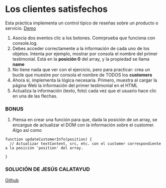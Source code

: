 # Los clientes satisfechos

Esta práctica implementa un control típico de reseñas sobre un producto o servicio. 
[Demo](https://js-beginners.github.io/testimonial-project/)

1. Asocia dos eventos clic a los botones. Comrprueba que funciona con console.log.
2. Debes acceder correctamente a la información de cada uno de los objetos. Intenta por ejemplo, mostrar por consola el nombre del primer testimonial. Está en la **posición 0** del array, y la propiedad se llama **name**
3. No tiene nada que ver con el ejercicio, pero para practicar: crea un bucle que muestre por consola el nombre de TODOS los __customers__
4. Ahora sí, implementa la lógica necesaria. Primero, muestra al cargar la página Web la información del primer testimonial en el HTML
5. Actualiza la información (texto, foto) cada vez que el usuario hace clic en una de las flechas.

### BONUS
1. Piensa en crear una función para que, dada la posición de un array, se encargue de actualizar el DOM con la información sobre el customer. Algo así como

```
function updateCustomerInfo(position) {
  // Actualizar textContent, src, etc. con el customer correspondiente a la posición 'position' del array.

}
```


### SOLUCIÓN DE JESÚS CALATAYUD
[Github](https://github.com/JesusCalatayud/testimonial-project)
